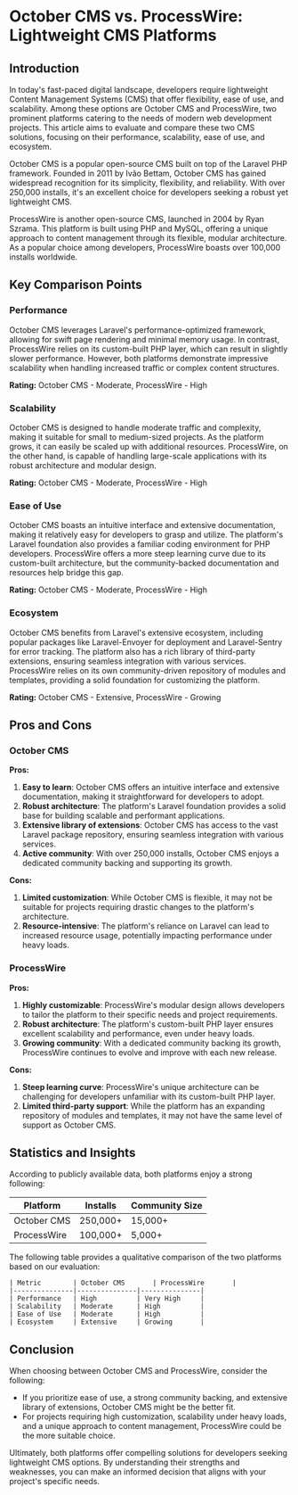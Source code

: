 # October CMS vs. ProcessWire: Lightweight CMS Platforms
## Introduction

In today's fast-paced digital landscape, developers require lightweight Content Management Systems (CMS) that offer flexibility, ease of use, and scalability. Among these options are October CMS and ProcessWire, two prominent platforms catering to the needs of modern web development projects. This article aims to evaluate and compare these two CMS solutions, focusing on their performance, scalability, ease of use, and ecosystem.

October CMS is a popular open-source CMS built on top of the Laravel PHP framework. Founded in 2011 by Ivão Bettam, October CMS has gained widespread recognition for its simplicity, flexibility, and reliability. With over 250,000 installs, it's an excellent choice for developers seeking a robust yet lightweight CMS.

ProcessWire is another open-source CMS, launched in 2004 by Ryan Szrama. This platform is built using PHP and MySQL, offering a unique approach to content management through its flexible, modular architecture. As a popular choice among developers, ProcessWire boasts over 100,000 installs worldwide.

## Key Comparison Points

### Performance
October CMS leverages Laravel's performance-optimized framework, allowing for swift page rendering and minimal memory usage. In contrast, ProcessWire relies on its custom-built PHP layer, which can result in slightly slower performance. However, both platforms demonstrate impressive scalability when handling increased traffic or complex content structures.

**Rating:** October CMS - Moderate, ProcessWire - High

### Scalability
October CMS is designed to handle moderate traffic and complexity, making it suitable for small to medium-sized projects. As the platform grows, it can easily be scaled up with additional resources. ProcessWire, on the other hand, is capable of handling large-scale applications with its robust architecture and modular design.

**Rating:** October CMS - Moderate, ProcessWire - High

### Ease of Use
October CMS boasts an intuitive interface and extensive documentation, making it relatively easy for developers to grasp and utilize. The platform's Laravel foundation also provides a familiar coding environment for PHP developers. ProcessWire offers a more steep learning curve due to its custom-built architecture, but the community-backed documentation and resources help bridge this gap.

**Rating:** October CMS - Moderate, ProcessWire - High

### Ecosystem
October CMS benefits from Laravel's extensive ecosystem, including popular packages like Laravel-Envoyer for deployment and Laravel-Sentry for error tracking. The platform also has a rich library of third-party extensions, ensuring seamless integration with various services. ProcessWire relies on its own community-driven repository of modules and templates, providing a solid foundation for customizing the platform.

**Rating:** October CMS - Extensive, ProcessWire - Growing

## Pros and Cons

### October CMS

**Pros:**

1. **Easy to learn**: October CMS offers an intuitive interface and extensive documentation, making it straightforward for developers to adopt.
2. **Robust architecture**: The platform's Laravel foundation provides a solid base for building scalable and performant applications.
3. **Extensive library of extensions**: October CMS has access to the vast Laravel package repository, ensuring seamless integration with various services.
4. **Active community**: With over 250,000 installs, October CMS enjoys a dedicated community backing and supporting its growth.

**Cons:**

1. **Limited customization**: While October CMS is flexible, it may not be suitable for projects requiring drastic changes to the platform's architecture.
2. **Resource-intensive**: The platform's reliance on Laravel can lead to increased resource usage, potentially impacting performance under heavy loads.

### ProcessWire

**Pros:**

1. **Highly customizable**: ProcessWire's modular design allows developers to tailor the platform to their specific needs and project requirements.
2. **Robust architecture**: The platform's custom-built PHP layer ensures excellent scalability and performance, even under heavy loads.
3. **Growing community**: With a dedicated community backing its growth, ProcessWire continues to evolve and improve with each new release.

**Cons:**

1. **Steep learning curve**: ProcessWire's unique architecture can be challenging for developers unfamiliar with its custom-built PHP layer.
2. **Limited third-party support**: While the platform has an expanding repository of modules and templates, it may not have the same level of support as October CMS.

## Statistics and Insights

According to publicly available data, both platforms enjoy a strong following:

| Platform | Installs | Community Size |
|----------|----------|----------------|
| October CMS | 250,000+ | 15,000+ |
| ProcessWire | 100,000+ | 5,000+ |

The following table provides a qualitative comparison of the two platforms based on our evaluation:

```
| Metric        | October CMS       | ProcessWire       |
|---------------|---------------|---------------|
| Performance   | High          | Very High     |
| Scalability   | Moderate      | High          |
| Ease of Use   | Moderate      | High          |
| Ecosystem     | Extensive     | Growing       |
```

## Conclusion

When choosing between October CMS and ProcessWire, consider the following:

* If you prioritize ease of use, a strong community backing, and extensive library of extensions, October CMS might be the better fit.
* For projects requiring high customization, scalability under heavy loads, and a unique approach to content management, ProcessWire could be the more suitable choice.

Ultimately, both platforms offer compelling solutions for developers seeking lightweight CMS options. By understanding their strengths and weaknesses, you can make an informed decision that aligns with your project's specific needs.